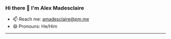 ### Hi there 👋 I'm Alex Madesclaire


- 📫 Reach me: amadesclaire@pm.me 
- 😄 Pronouns: He/Him

<hr/>
<!--
- 🌱 Learning: React, Django, AWS 
- 🔭 Working On ../
- 👯 I’m looking to collaborate on ...
- 💬 Ask me about ...
- 🤔 I’m looking for help with ...
- ⚡ Fun fact: ... 

-->


